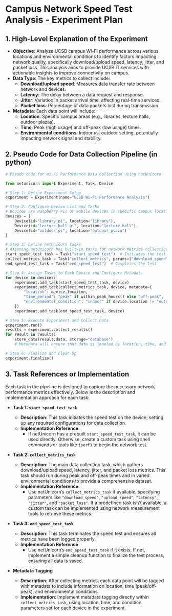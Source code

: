 # Campus Network Speed Test Analysis - Experiment Plan

## 1. High-Level Explanation of the Experiment
- **Objective**: Analyze UCSB campus Wi-Fi performance across various locations and environmental conditions to identify factors impacting network quality, specifically download/upload speed, latency, jitter, and packet loss. This analysis aims to provide UCSB IT services with actionable insights to improve connectivity on campus.
- **Data Type**: The key metrics to collect include:
  - **Download/upload speed**: Measures data transfer rate between network and devices.
  - **Latency**: The delay between a data request and response.
  - **Jitter**: Variation in packet arrival time, affecting real-time services.
  - **Packet loss**: Percentage of data packets lost during transmission.
- **Metadata**: Each data point will include:
  - **Location**: Specific campus areas (e.g., libraries, lecture halls, outdoor plazas).
  - **Time**: Peak (high usage) and off-peak (low usage) times.
  - **Environmental conditions**: Indoor vs. outdoor setting, potentially impacting network signal and stability.

## 2. Pseudo Code for Data Collection Pipeline (in python)

```python
# Pseudo code for Wi-Fi Performance Data Collection using netUnicorn

from netunicorn import Experiment, Task, Device

# Step 1: Define Experiment Setup
experiment = Experiment(name="UCSB Wi-Fi Performance Analysis")

# Step 2: Configure Device List and Tasks
# Devices are Raspberry Pis or mobile devices in specific campus locations
devices = [
    Device(id="library_pi", location="library"),
    Device(id="lecture_hall_pi", location="lecture_hall"),
    Device(id="outdoor_pi", location="outdoor_plaza")
]

# Step 3: Define netUnicorn Tasks
# Assuming netUnicorn has built-in tasks for network metrics collection
start_speed_test_task = Task("start_speed_test")  # Initiates the test
collect_metrics_task = Task("collect_metrics", params=["download_speed", "upload_speed", "latency", "jitter", "packet_loss"])
end_speed_test_task = Task("end_speed_test")  # Completes the test

# Step 4: Assign Tasks to Each Device and Configure Metadata
for device in devices:
    experiment.add_task(start_speed_test_task, device)
    experiment.add_task(collect_metrics_task, device, metadata={
        "location": device.location,
        "time_period": "peak" if within_peak_hours() else "off-peak",
        "environmental_condition": "indoor" if device.location != "outdoor_plaza" else "outdoor"
    })
    experiment.add_task(end_speed_test_task, device)

# Step 5: Execute Experiment and Collect Data
experiment.run()
results = experiment.collect_results()
for result in results:
    store_data(result.data, storage="database")
    # Metadata will ensure that data is labeled by location, time, and condition.

# Step 6: Finalize and Clean Up
experiment.finalize()
```
## 3. Task References or Implementation

Each task in the pipeline is designed to capture the necessary network performance metrics effectively. Below is the description and implementation approach for each task:

- **Task 1: `start_speed_test_task`**
  - **Description**: This task initiates the speed test on the device, setting up any required configurations for data collection.
  - **Implementation Reference**:
    - If netUnicorn has a prebuilt `start_speed_test_task`, it can be used directly. Otherwise, create a custom task using shell commands or tools like `iperf3` to begin the network test.

- **Task 2: `collect_metrics_task`**
  - **Description**: The main data collection task, which gathers download/upload speed, latency, jitter, and packet loss metrics. This task should run during peak and off-peak times and in varied environmental conditions to provide a comprehensive dataset.
  - **Implementation Reference**:
    - Use netUnicorn’s `collect_metrics_task` if available, specifying parameters like `"download_speed"`, `"upload_speed"`, `"latency"`, `"jitter"`, and `"packet_loss"`. If a predefined task isn’t available, a custom task can be implemented using network measurement tools to retrieve these metrics.

- **Task 3: `end_speed_test_task`**
  - **Description**: This task terminates the speed test and ensures all metrics have been logged properly.
  - **Implementation Reference**:
    - Use netUnicorn’s `end_speed_test_task` if it exists. If not, implement a simple cleanup function to finalize the test process, ensuring all data is saved.

- **Metadata Tagging**
  - **Description**: After collecting metrics, each data point will be tagged with metadata to include information on location, time (peak/off-peak), and environmental conditions.
  - **Implementation**: Implement metadata tagging directly within `collect_metrics_task`, using location, time, and condition parameters set for each device in the experiment.
